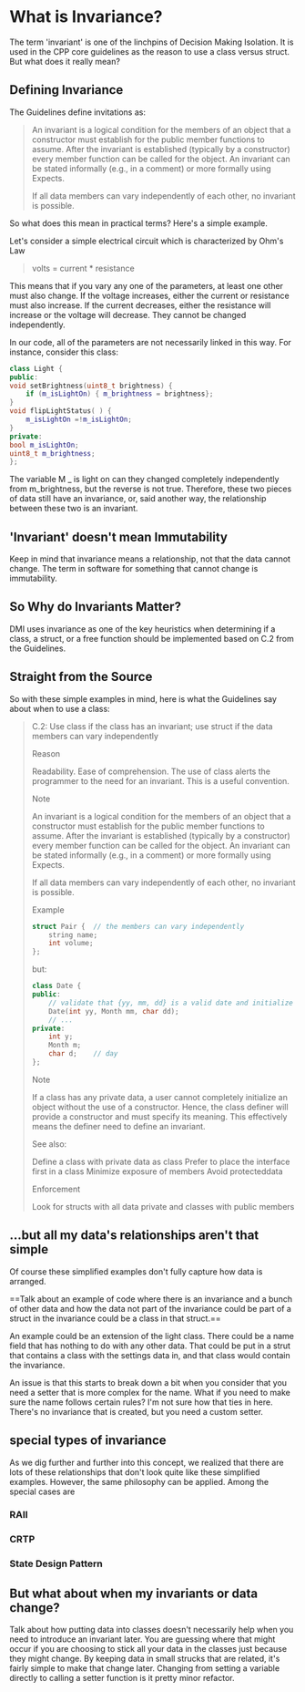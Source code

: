 # What is Invariance?

The term 'invariant' is one of the linchpins of Decision Making Isolation. It is used in the CPP core guidelines as the reason to use a class versus struct. But what does it really mean?

## Defining Invariance

The Guidelines define invitations as:

> An invariant is a logical condition for the members of an object that a constructor must establish for the public member functions to assume. After the invariant is established (typically by a constructor) every member function can be called for the object. An invariant can be stated informally (e.g., in a comment) or more formally using Expects.
> 
> If all data members can vary independently of each other, no invariant is possible.

So what does this mean in practical terms? Here's a simple example.

Let's consider a simple electrical circuit which is characterized by Ohm's Law

> volts = current * resistance

This means that if you vary any one of the parameters, at least one other must also change. If the voltage increases, either the current or resistance must also increase. If the current decreases, either the resistance will increase or the voltage will decrease. They cannot be changed independently.

In our code, all of the parameters are not necessarily linked in this way. For instance, consider this class:

```cpp
class Light {
public:
void setBrightness(uint8_t brightness) {
    if (m_isLightOn) { m_brightness = brightness};
}
void flipLightStatus( ) {
    m_isLightOn =!m_isLightOn;
}
private:
bool m_isLightOn;
uint8_t m_brightness;
};
```
The variable M _ is light on can they changed completely independently from m_brightness, but the reverse is not true. Therefore, these two pieces of data still have an invariance, or, said another way, the relationship between these two is an invariant.

## 'Invariant' doesn't mean Immutability

Keep in mind that invariance means a relationship, not that the data cannot change. The term in software for something that cannot change is immutability.

## So Why do Invariants Matter?

DMI uses invariance as one of the key heuristics when determining if a class, a struct, or a free function should be implemented based on C.2 from the Guidelines.

## Straight from the Source

So with these simple examples in mind, here is what the Guidelines say about when to use a class:

> C.2: Use class if the class has an invariant; use struct if the data members can vary independently
> 
> 
> Reason
> 
> Readability. Ease of comprehension. The use of class alerts the programmer to the need for an invariant. This is a useful convention.
> 
> 
> Note
> 
> An invariant is a logical condition for the members of an object that a constructor must establish for the public member functions to assume. After the invariant is established (typically by a constructor) every member function can be called for the object. An invariant can be stated informally (e.g., in a comment) or more formally using Expects.
> 
> If all data members can vary independently of each other, no invariant is possible.
> 
> 
> Example
> 
> ```cpp
> struct Pair {  // the members can vary independently
>     string name;
>     int volume;
> };
> 
> ```
> but:
> 
> ```cpp
> class Date {
> public:
>     // validate that {yy, mm, dd} is a valid date and initialize
>     Date(int yy, Month mm, char dd);
>     // ...
> private:
>     int y;
>     Month m;
>     char d;    // day
> };
> 
> ```
> 
> Note
> 
> If a class has any private data, a user cannot completely initialize an object without the use of a constructor. Hence, the class definer will provide a constructor and must specify its meaning. This effectively means the definer need to define an invariant.
> 
> See also:
> 
> Define a class with private data as class
> Prefer to place the interface first in a class
> Minimize exposure of members
> Avoid protecteddata
> 
> Enforcement
> 
> Look for structs with all data private and classes with public members


## ...but all my data's relationships aren't that simple

Of course these simplified examples don't fully capture how data is arranged.

==Talk about an example of code where there is an invariance and a bunch of other data and how the data not part of the invariance could be part of a struct in the invariance could be a class in that struct.==

An example could be an extension of the light class. There could be a name field that has nothing to do with any other data. That could be put in a strut that contains a class with the settings data in, and that class would contain the invariance.

An issue is that this starts to break down a bit when you consider that you need a setter that is more complex for the name. What if you need to make sure the name follows certain rules? I'm not sure how that ties in here. There's no invariance that is created, but you need a custom setter.

## special types of invariance

As we dig further and further into this concept, we realized that there are lots of these relationships that don't look quite like these simplified examples. However, the same philosophy can be applied. Among the special cases are

### RAII

### CRTP

### State Design Pattern

## But what about when my invariants or data change?

Talk about how putting data into classes doesn't necessarily help when you need to introduce an invariant later. You are guessing where that might occur if you are choosing to stick all your data in the classes just because they might change. By keeping data in small strucks that are related, it's fairly simple to make that change later. Changing from setting a variable directly to calling a setter function is it pretty minor refactor. 